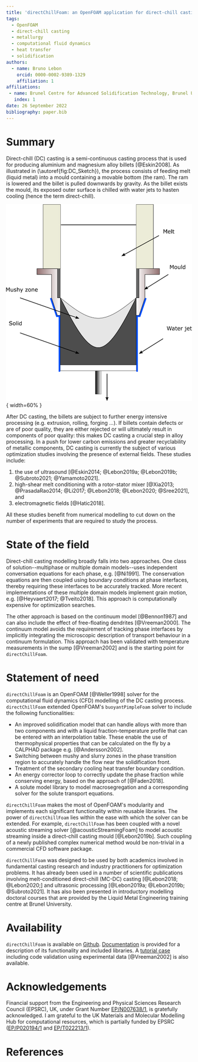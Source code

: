 ```yaml
---
title: 'directChillFoam: an OpenFOAM application for direct-chill casting'
tags:
  - OpenFOAM
  - direct-chill casting
  - metallurgy
  - computational fluid dynamics
  - heat transfer
  - solidification
authors:
  - name: Bruno Lebon
    orcid: 0000-0002-9389-1329
    affiliation: 1
affiliations:
 - name: Brunel Centre for Advanced Solidification Technology, Brunel University London, Uxbridge, UK
   index: 1
date: 26 September 2022
bibliography: paper.bib
---
```


# Summary

Direct-chill (DC) casting is a semi-continuous casting process that is used for producing aluminium and magnesium alloy billets [@Eskin2008]. As illustrated in (\autoref{fig:DC_Sketch}), the process consists of feeding melt (liquid metal) into a mould containing a movable bottom (the ram). The ram is lowered and the billet is pulled downwards by gravity. As the billet exists the mould, its exposed outer surface is chilled with water jets to hasten cooling (hence the term direct-chill).

![The direct-chill casting process.\label{fig:DC_Sketch}](../docs/source/images/DC_Schematic.png){ width=60% }

After DC casting, the billets are subject to further energy intensive processing (e.g. extrusion, rolling, forging ...). If billets contain defects or are of poor quality, they are either rejected or will ultimately result in components of poor quality: this makes DC casting a crucial step in alloy processing. In a push for lower carbon emissions and greater recyclability of metallic components, DC casting is currently the subject of various optimization studies involving the presence of external fields. These studies include:  

1. the use of ultrasound [@Eskin2014; @Lebon2019a; @Lebon2019b; @Subroto2021; @Yamamoto2021].
2. high-shear melt conditioning with a rotor-stator mixer [@Xia2013; @PrasadaRao2014; @Li2017; @Lebon2018; @Lebon2020; @Sree2021], and 
3. electromagnetic fields [@Hatic2018].

All these studies benefit from numerical modelling to cut down on the number of experiments that are required to study the process.

# State of the field

Direct-chill casting modelling broadly falls into two approaches. One class of solution--multiphase or multiple domain models--uses independent conversation equations for each phase, e.g. [@Ni1991]. The conservation equations are then coupled using boundary conditions at phase interfaces, thereby requiring these interfaces to be accurately tracked. More recent implementations of these multiple domain models implement grain motion, e.g. [@Heyvaert2017; @Tveito2018]. This approach is computationally expensive for optimization searches.    

The other approach is based on the continuum model [@Bennon1987] and can also include the effect of free-floating dendrites [@Vreeman2000]. The continuum model avoids the requirement of tracking phase interfaces by implicitly integrating the microscopic description of transport behaviour in a continuum formulation. This approach has been validated with temperature measurements in the sump [@Vreeman2002] and is the starting point for `directChillFoam`.
 
# Statement of need

`directChillFoam` is an OpenFOAM [@Weller1998] solver for the computational fluid dynamics (CFD) modelling of the DC casting process. `directChillFoam` extended OpenFOAM's `buoyantPimpleFoam` solver to include the following functionalities:  

* An improved solidification model that can handle alloys with more than two components and with a liquid fraction-temperature profile that can be entered with an interpolation table. These enable the use of thermophysical properties that can be calculated on the fly by a CALPHAD package e.g. [@Andersson2002].
* Switching between mushy and slurry zones in the phase transition region to accurately handle the flow near the solidification front.
* Treatment of the secondary cooling heat transfer boundary condition.
* An energy corrector loop to correctly update the phase fraction while conserving energy, based on the approach of [@Faden2018].
* A solute model library to model macrosegregation and a corresponding solver for the solute transport equations.

`directChillFoam` makes the most of OpenFOAM's modularity and implements each significant functionality within reusable libraries. The power of `directChillFoam` lies within the ease with which the solver can be extended. For example, `directChillFoam` has been coupled with a novel acoustic streaming solver [@acousticStreamingFoam] to model acoustic streaming inside a direct-chill casting mould [@Lebon2019b]. Such coupling of a newly published complex numerical method would be non-trivial in a commercial CFD software package.

`directChillFoam` was designed to be used by both academics involved in fundamental casting research and industry practitioners for optimization problems. It has already been used in a number of scientific publications involving melt-conditioned direct-chill (MC-DC) casting [@Lebon2018; @Lebon2020;] and ultrasonic processing [@Lebon2019a; @Lebon2019b; @Subroto2021]. It has also been presented in introductory modelling doctoral courses that are provided by the Liquid Metal Engineering training centre at Brunel University.

# Availability
`directChillFoam` is available on [Github](https://github.com/blebon/directChillFoam). [Documentation](https://blebon.com/directChillFoam/) is provided for a description of its functionality and included libraries. A [tutorial case](https://github.com/blebon/directChillFoam/tree/master/tutorials/heatTransfer/directChillFoam/Vreeman2002) including code validation using experimental data [@Vreeman2002] is also available.

# Acknowledgements

Financial support from the Engineering and Physical Sciences Research Council (EPSRC), UK, under Grant Number [EP/N007638/1](https://gow.epsrc.ukri.org/NGBOViewGrant.aspx?GrantRef=EP/N007638/1), is gratefully acknowledged. I am grateful to the UK Materials and Molecular Modelling Hub for computational resources, which is partially funded by EPSRC ([EP/P020194/1](https://gow.epsrc.ukri.org/NGBOViewGrant.aspx?GrantRef=EP/P020194/1) and [EP/T022213/1](https://gow.epsrc.ukri.org/NGBOViewGrant.aspx?GrantRef=EP/T022213/1)).

# References
